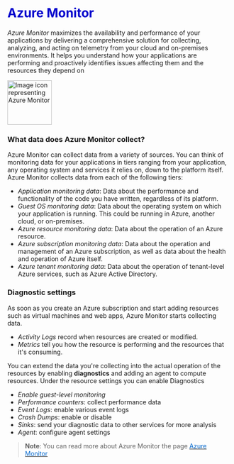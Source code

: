 <h1><strong><span style="color: #0000CD;">Azure Monitor</span></strong></h1>


*Azure Monitor* maximizes the availability and performance of your applications by delivering a comprehensive solution for collecting, analyzing, and acting on telemetry from your cloud and on-premises environments. It helps you understand how your applications are performing and proactively identifies issues affecting them and the resources they depend on

<p style="text-align:left;"><img src="../Linked_Image_Files/azuremonitor.png" width="100" height="100" alt="Image icon representing Azure Monitor"></p>





### What data does Azure Monitor collect?
Azure Monitor can collect data from a variety of sources. You can think of monitoring data for your applications in tiers ranging from your application, any operating system and services it relies on, down to the platform itself. Azure Monitor collects data from each of the following tiers:
- *Application monitoring data*: Data about the performance and functionality of the code you have written, regardless of its platform.
- *Guest OS monitoring data*: Data about the operating system on which your application is running. This could be running in Azure, another cloud, or on-premises. 
- *Azure resource monitoring data*: Data about the operation of an Azure resource.
- *Azure subscription monitoring data*: Data about the operation and management of an Azure subscription, as well as data about the health and operation of Azure itself. 
- *Azure tenant monitoring data*: Data about the operation of tenant-level Azure services, such as Azure Active Directory.


### Diagnostic settings
As soon as you create an Azure subscription and start adding resources such as virtual machines and web apps, Azure Monitor starts collecting data.
- *Activity Logs* record when resources are created or modified. 
- *Metrics* tell you how the resource is performing and the resources that it's consuming. 

You can extend the data you're collecting into the actual operation of the resources by enabling **diagnostics** and adding an agent to compute resources. Under the resource settings you can enable Diagnostics
- *Enable guest-level monitoring*
- *Performance counters*: collect performance data
- *Event Logs*: enable various event logs
- *Crash Dumps*: enable or disable
- *Sinks*: send your diagnostic data to other services for more analysis
- *Agent*: configure agent settings



> **Note**: You can read more about Azure Monitor the page <a href="https://azure.microsoft.com/en-us/services/monitor/" target="_blank"><span style="color: #0066cc;" color="#0066cc">Azure Monitor</span></a> 